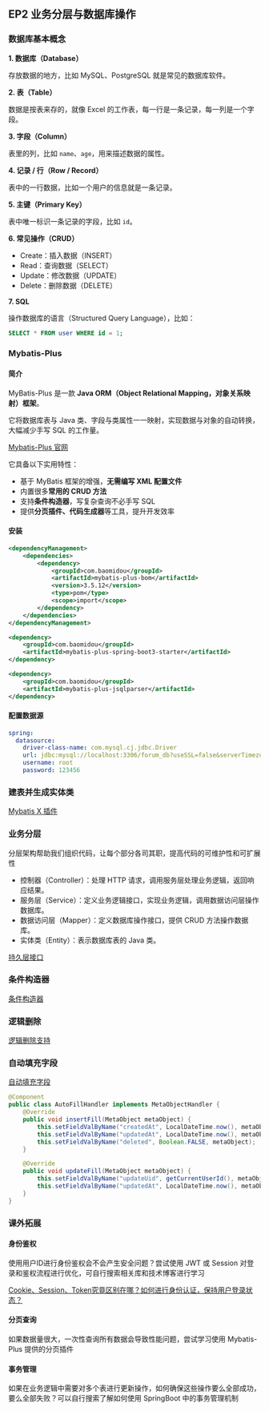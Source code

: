 ## EP2 业务分层与数据库操作

### 数据库基本概念

**1. 数据库（Database）**

存放数据的地方，比如 MySQL、PostgreSQL 就是常见的数据库软件。

**2. 表（Table）**

数据是按表来存的，就像 Excel 的工作表，每一行是一条记录，每一列是一个字段。

**3. 字段（Column）**

表里的列，比如 `name`、`age`，用来描述数据的属性。

**4. 记录 / 行（Row / Record）**

表中的一行数据，比如一个用户的信息就是一条记录。

**5. 主键（Primary Key）**

表中唯一标识一条记录的字段，比如 `id`。

**6. 常见操作（CRUD）**

- Create：插入数据（INSERT）
- Read：查询数据（SELECT）
- Update：修改数据（UPDATE）
- Delete：删除数据（DELETE）

**7. SQL**

操作数据库的语言（Structured Query Language），比如：

```sql
SELECT * FROM user WHERE id = 1;
```

### Mybatis-Plus 

#### 简介

MyBatis-Plus 是一款 **Java ORM（Object Relational Mapping，对象关系映射）框架**。

它将数据库表与 Java 类、字段与类属性一一映射，实现数据与对象的自动转换，大幅减少手写 SQL 的工作量。

[Mybatis-Plus 官网](https://baomidou.com/)

它具备以下实用特性：

- 基于 MyBatis 框架的增强，**无需编写 XML 配置文件**
- 内置很多**常用的 CRUD 方法**
- 支持**条件构造器**，写复杂查询不必手写 SQL
- 提供**分页插件、代码生成器**等工具，提升开发效率

#### 安装

```xml
<dependencyManagement>
    <dependencies>
        <dependency>
            <groupId>com.baomidou</groupId>
            <artifactId>mybatis-plus-bom</artifactId>
            <version>3.5.12</version>
            <type>pom</type>
            <scope>import</scope>
        </dependency>
    </dependencies>
</dependencyManagement>

<dependency>
    <groupId>com.baomidou</groupId>
    <artifactId>mybatis-plus-spring-boot3-starter</artifactId>
</dependency>

<dependency>
    <groupId>com.baomidou</groupId>
    <artifactId>mybatis-plus-jsqlparser</artifactId>
</dependency>
```

#### 配置数据源

```yml
spring:
  datasource:
    driver-class-name: com.mysql.cj.jdbc.Driver
    url: jdbc:mysql://localhost:3306/forum_db?useSSL=false&serverTimezone=Asia/Shanghai&characterEncoding=utf-8
    username: root
    password: 123456
```

### 建表并生成实体类

[Mybatis X 插件](https://baomidou.com/guides/mybatis-x/)

### 业务分层

分层架构帮助我们组织代码，让每个部分各司其职，提高代码的可维护性和可扩展性

- 控制器（Controller）：处理 HTTP 请求，调用服务层处理业务逻辑，返回响应结果。
- 服务层（Service）：定义业务逻辑接口，实现业务逻辑，调用数据访问层操作数据库。
- 数据访问层（Mapper）：定义数据库操作接口，提供 CRUD 方法操作数据库。
- 实体类（Entity）：表示数据库表的 Java 类。

[持久层接口](https://baomidou.com/guides/data-interface/)

### 条件构造器

[条件构造器](https://baomidou.com/guides/wrapper/)

### 逻辑删除

[逻辑删除支持](https://baomidou.com/guides/logic-delete/)

### 自动填充字段

[自动填充字段](https://baomidou.com/guides/auto-fill-field/)

```java
@Component
public class AutoFillHandler implements MetaObjectHandler {
    @Override
    public void insertFill(MetaObject metaObject) {
        this.setFieldValByName("createdAt", LocalDateTime.now(), metaObject);
        this.setFieldValByName("updatedAt", LocalDateTime.now(), metaObject);
        this.setFieldValByName("deleted", Boolean.FALSE, metaObject);
    }

    @Override
    public void updateFill(MetaObject metaObject) {
        this.setFieldValByName("updateUid", getCurrentUserId(), metaObject);
        this.setFieldValByName("updatedAt", LocalDateTime.now(), metaObject);
    }
}
```

### 课外拓展

#### 身份鉴权

使用用户ID进行身份鉴权会不会产生安全问题？尝试使用 JWT 或 Session 对登录和鉴权流程进行优化，可自行搜索相关库和技术博客进行学习

[Cookie、Session、Token究竟区别在哪？如何进行身份认证，保持用户登录状态？](https://www.bilibili.com/video/BV1ob4y1Y7Ep/)

#### 分页查询

如果数据量很大，一次性查询所有数据会导致性能问题，尝试学习使用 Mybatis-Plus 提供的分页插件

#### 事务管理

如果在业务逻辑中需要对多个表进行更新操作，如何确保这些操作要么全部成功，要么全部失败？可以自行搜索了解如何使用 SpringBoot 中的事务管理机制
